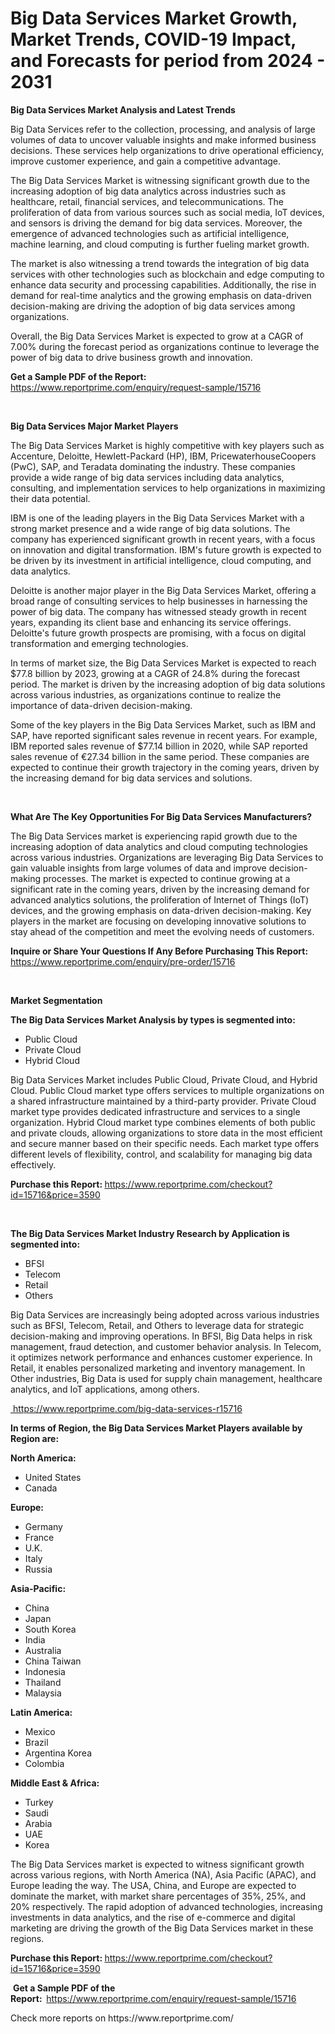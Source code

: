 <p><h1>Big Data Services Market Growth, Market Trends, COVID-19 Impact, and Forecasts for period from 2024 - 2031</h1></p><p><strong>Big Data Services Market Analysis and Latest Trends</strong></p>
<p><p>Big Data Services refer to the collection, processing, and analysis of large volumes of data to uncover valuable insights and make informed business decisions. These services help organizations to drive operational efficiency, improve customer experience, and gain a competitive advantage.</p><p>The Big Data Services Market is witnessing significant growth due to the increasing adoption of big data analytics across industries such as healthcare, retail, financial services, and telecommunications. The proliferation of data from various sources such as social media, IoT devices, and sensors is driving the demand for big data services. Moreover, the emergence of advanced technologies such as artificial intelligence, machine learning, and cloud computing is further fueling market growth.</p><p>The market is also witnessing a trend towards the integration of big data services with other technologies such as blockchain and edge computing to enhance data security and processing capabilities. Additionally, the rise in demand for real-time analytics and the growing emphasis on data-driven decision-making are driving the adoption of big data services among organizations.</p><p>Overall, the Big Data Services Market is expected to grow at a CAGR of 7.00% during the forecast period as organizations continue to leverage the power of big data to drive business growth and innovation.</p></p>
<p><strong>Get a Sample PDF of the Report:&nbsp;</strong> <a href="https://www.reportprime.com/enquiry/request-sample/15716">https://www.reportprime.com/enquiry/request-sample/15716</a></p>
<p>&nbsp;</p>
<p><strong>Big Data Services Major Market Players</strong></p>
<p><p>The Big Data Services Market is highly competitive with key players such as Accenture, Deloitte, Hewlett-Packard (HP), IBM, PricewaterhouseCoopers (PwC), SAP, and Teradata dominating the industry. These companies provide a wide range of big data services including data analytics, consulting, and implementation services to help organizations in maximizing their data potential.</p><p>IBM is one of the leading players in the Big Data Services Market with a strong market presence and a wide range of big data solutions. The company has experienced significant growth in recent years, with a focus on innovation and digital transformation. IBM's future growth is expected to be driven by its investment in artificial intelligence, cloud computing, and data analytics.</p><p>Deloitte is another major player in the Big Data Services Market, offering a broad range of consulting services to help businesses in harnessing the power of big data. The company has witnessed steady growth in recent years, expanding its client base and enhancing its service offerings. Deloitte's future growth prospects are promising, with a focus on digital transformation and emerging technologies.</p><p>In terms of market size, the Big Data Services Market is expected to reach $77.8 billion by 2023, growing at a CAGR of 24.8% during the forecast period. The market is driven by the increasing adoption of big data solutions across various industries, as organizations continue to realize the importance of data-driven decision-making.</p><p>Some of the key players in the Big Data Services Market, such as IBM and SAP, have reported significant sales revenue in recent years. For example, IBM reported sales revenue of $77.14 billion in 2020, while SAP reported sales revenue of €27.34 billion in the same period. These companies are expected to continue their growth trajectory in the coming years, driven by the increasing demand for big data services and solutions.</p></p>
<p>&nbsp;</p>
<p><strong>What Are The Key Opportunities For Big Data Services Manufacturers?</strong></p>
<p><p>The Big Data Services market is experiencing rapid growth due to the increasing adoption of data analytics and cloud computing technologies across various industries. Organizations are leveraging Big Data Services to gain valuable insights from large volumes of data and improve decision-making processes. The market is expected to continue growing at a significant rate in the coming years, driven by the increasing demand for advanced analytics solutions, the proliferation of Internet of Things (IoT) devices, and the growing emphasis on data-driven decision-making. Key players in the market are focusing on developing innovative solutions to stay ahead of the competition and meet the evolving needs of customers.</p></p>
<p><strong>Inquire or Share Your Questions If Any Before Purchasing This Report:</strong> <a href="https://www.reportprime.com/enquiry/pre-order/15716">https://www.reportprime.com/enquiry/pre-order/15716</a></p>
<p>&nbsp;</p>
<p><strong>Market Segmentation</strong></p>
<p><strong>The Big Data Services Market Analysis by types is segmented into:</strong></p>
<p><ul><li>Public Cloud</li><li>Private Cloud</li><li>Hybrid Cloud</li></ul></p>
<p><p>Big Data Services Market includes Public Cloud, Private Cloud, and Hybrid Cloud. Public Cloud market type offers services to multiple organizations on a shared infrastructure maintained by a third-party provider. Private Cloud market type provides dedicated infrastructure and services to a single organization. Hybrid Cloud market type combines elements of both public and private clouds, allowing organizations to store data in the most efficient and secure manner based on their specific needs. Each market type offers different levels of flexibility, control, and scalability for managing big data effectively.</p></p>
<p><strong>Purchase this Report:&nbsp;</strong><a href="https://www.reportprime.com/checkout?id=15716&price=3590">https://www.reportprime.com/checkout?id=15716&price=3590</a></p>
<p>&nbsp;</p>
<p><strong>The Big Data Services Market Industry Research by Application is segmented into:</strong></p>
<p><ul><li>BFSI</li><li>Telecom</li><li>Retail</li><li>Others</li></ul></p>
<p><p>Big Data Services are increasingly being adopted across various industries such as BFSI, Telecom, Retail, and Others to leverage data for strategic decision-making and improving operations. In BFSI, Big Data helps in risk management, fraud detection, and customer behavior analysis. In Telecom, it optimizes network performance and enhances customer experience. In Retail, it enables personalized marketing and inventory management. In Other industries, Big Data is used for supply chain management, healthcare analytics, and IoT applications, among others.</p></p>
<p><a href="https://www.reportprime.com/big-data-services-r15716">&nbsp;https://www.reportprime.com/big-data-services-r15716</a></p>
<p><strong>In terms of Region, the Big Data Services Market Players available by Region are:</strong></p>
<p>
    <p> <strong> North America: </strong>
        <ul>
            <li>United States</li>
            <li>Canada</li>
        </ul>
        </p> 
    <p> <strong> Europe: </strong>
        <ul>
            <li>Germany</li>
            <li>France</li>
            <li>U.K.</li>
            <li>Italy</li>
            <li>Russia</li>
        </ul>
        </p> 
    <p> <strong> Asia-Pacific: </strong>
        <ul>
            <li>China</li>
            <li>Japan</li>
            <li>South Korea</li>
            <li>India</li>
            <li>Australia</li>
            <li>China Taiwan</li>
            <li>Indonesia</li>
            <li>Thailand</li>
            <li>Malaysia</li>
        </ul>
        </p> 
    <p> <strong> Latin America: </strong>
        <ul>
            <li>Mexico</li>
            <li>Brazil</li>
            <li>Argentina Korea</li>
            <li>Colombia</li>
        </ul>
        </p> 
    <p> <strong> Middle East & Africa: </strong>
        <ul>
            <li>Turkey</li>
            <li>Saudi</li>
            <li>Arabia</li>
            <li>UAE</li>
            <li>Korea</li>
        </ul>
    </p>
    </p>
<p><p>The Big Data Services market is expected to witness significant growth across various regions, with North America (NA), Asia Pacific (APAC), and Europe leading the way. The USA, China, and Europe are expected to dominate the market, with market share percentages of 35%, 25%, and 20% respectively. The rapid adoption of advanced technologies, increasing investments in data analytics, and the rise of e-commerce and digital marketing are driving the growth of the Big Data Services market in these regions.</p></p>
<p><strong>Purchase this Report: </strong><a href="https://www.reportprime.com/checkout?id=15716&price=3590">https://www.reportprime.com/checkout?id=15716&price=3590</a></p>
<p>&nbsp;<strong>Get a Sample PDF of the Report:&nbsp;&nbsp;</strong><a href="https://www.reportprime.com/enquiry/request-sample/15716">https://www.reportprime.com/enquiry/request-sample/15716</a></p>
<p><strong></strong></p>
<p>Check more reports on https://www.reportprime.com/</p>
